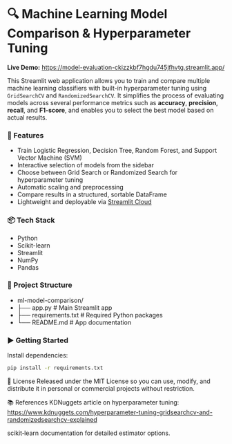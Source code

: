 # 🔍 Machine Learning Model Comparison & Hyperparameter Tuning

**Live Demo:** https://model-evaluation-ckizzkbf7hgdu745jfhvtg.streamlit.app/

This Streamlit web application allows you to train and compare multiple machine learning classifiers with built-in hyperparameter tuning using `GridSearchCV` and `RandomizedSearchCV`. It simplifies the process of evaluating models across several performance metrics such as **accuracy**, **precision**, **recall**, and **F1-score**, and enables you to select the best model based on actual results.

### 🚀 Features

- Train Logistic Regression, Decision Tree, Random Forest, and Support Vector Machine (SVM)
- Interactive selection of models from the sidebar
- Choose between Grid Search or Randomized Search for hyperparameter tuning
- Automatic scaling and preprocessing
- Compare results in a structured, sortable DataFrame
- Lightweight and deployable via [Streamlit Cloud](https://streamlit.io/cloud)

### 📦 Tech Stack

- Python
- Scikit-learn
- Streamlit
- NumPy
- Pandas

### 📂 Project Structure

- ml-model-comparison/
- ├── app.py # Main Streamlit app
- ├── requirements.txt # Required Python packages
- └── README.md # App documentation
  
### ▶️ Getting Started

Install dependencies:

```bash
pip install -r requirements.txt
```
📄 License
Released under the MIT License so you can use, modify, and distribute it in personal or commercial projects without restriction.

📚 References
KDNuggets article on hyperparameter tuning: https://www.kdnuggets.com/hyperparameter-tuning-gridsearchcv-and-randomizedsearchcv-explained

scikit‑learn documentation for detailed estimator options.
